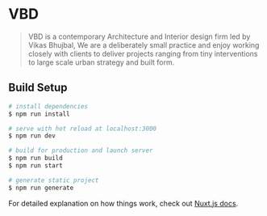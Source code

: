 # VBD

> VBD is a contemporary Architecture and Interior design firm led by Vikas Bhujbal, We are a deliberately small practice and enjoy working closely with clients to deliver projects ranging from tiny interventions to large scale urban strategy and built form. 

## Build Setup

``` bash
# install dependencies
$ npm run install

# serve with hot reload at localhost:3000
$ npm run dev

# build for production and launch server
$ npm run build
$ npm run start

# generate static project
$ npm run generate
```

For detailed explanation on how things work, check out [Nuxt.js docs](https://nuxtjs.org).
